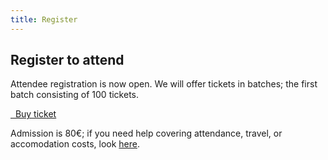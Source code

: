 ```yaml
---
title: Register
---
```


## Register to attend

Attendee registration is now open. We will offer tickets in batches; the first batch consisting of 100 tickets.

<a class="btn btn-lg btn-default" href="
 https://www.regonline.com/PromCon2017" target="_blank" role="button">
  <i class="fa fa-briefcase"></i>&nbsp;&nbsp;Buy ticket
</a>

Admission is 80€; if you need help covering attendance, travel, or accomodation costs, look [here](https://promcon.io/2017-munich/diversity/).
